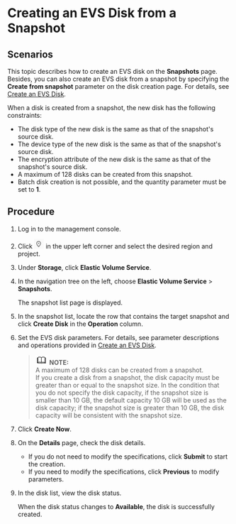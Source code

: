 # Creating an EVS Disk from a Snapshot<a name="evs_01_0013"></a>

## Scenarios<a name="section63311840155158"></a>

This topic describes how to create an EVS disk on the  **Snapshots**  page. Besides, you can also create an EVS disk from a snapshot by specifying the  **Create from snapshot**  parameter on the disk creation page. For details, see  [Create an EVS Disk](create-an-evs-disk.md).

When a disk is created from a snapshot, the new disk has the following constraints:

-   The disk type of the new disk is the same as that of the snapshot's source disk.
-   The device type of the new disk is the same as that of the snapshot's source disk.
-   The encryption attribute of the new disk is the same as that of the snapshot's source disk.
-   A maximum of 128 disks can be created from this snapshot.
-   Batch disk creation is not possible, and the quantity parameter must be set to  **1**.

## Procedure<a name="section53290500174512"></a>

1.  Log in to the management console.
2.  Click  ![](figures/icon-region.png)  in the upper left corner and select the desired region and project.
3.  Under  **Storage**, click  **Elastic Volume Service**.
4.  In the navigation tree on the left, choose  **Elastic Volume Service**  \>  **Snapshots**.

    The snapshot list page is displayed.

5.  In the snapshot list, locate the row that contains the target snapshot and click  **Create Disk**  in the  **Operation**  column.
6.  Set the EVS disk parameters. For details, see parameter descriptions and operations provided in  [Create an EVS Disk](create-an-evs-disk.md).

    >![](public_sys-resources/icon-note.gif) **NOTE:**   
    >A maximum of 128 disks can be created from a snapshot.  
    >If you create a disk from a snapshot, the disk capacity must be greater than or equal to the snapshot size. In the condition that you do not specify the disk capacity, if the snapshot size is smaller than 10 GB, the default capacity 10 GB will be used as the disk capacity; if the snapshot size is greater than 10 GB, the disk capacity will be consistent with the snapshot size.  

7.  Click  **Create Now**.
8.  On the  **Details**  page, check the disk details.
    -   If you do not need to modify the specifications, click  **Submit**  to start the creation.
    -   If you need to modify the specifications, click  **Previous**  to modify parameters.

9.  In the disk list, view the disk status.

    When the disk status changes to  **Available**, the disk is successfully created.


